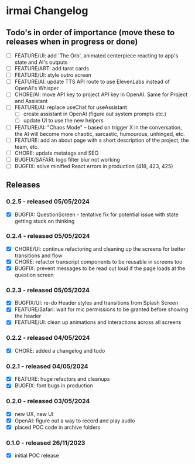 # irmai Changelog

## Todo's in order of importance (move these to releases when in progress or done)

- [ ] FEATURE/UI: add 'The Orb', animated centerpiece reacting to app's state and AI's outputs
- [ ] FEATURE/ART: add tarot cards
- [ ] FEATURE/UI: style outro screen
- [ ] FEATURE/AI: update TTS API route to use ElevenLabs instead of OpenAI's Whisper
- [ ] CHORE/AI: move API key to project API key in OpenAI. Same for Project and Assistant
- [ ] FEATURE/AI: replace useChat for useAssistant
  - [ ] create assistant in OpenAI (figure out system prompts etc.)
  - [ ] update UI to use the new helpers
- [ ] FEATURE/AI: "Chaos Mode" – based on trigger X in the conversation, the AI will become more chaotic, sarcastic, humourous, unhinged, etc.
- [ ] FEATURE: add an about page with a short description of the project, the team, etc.
- [ ] CHORE: update metatags and SEO
- [ ] BUGFIX/SAFARI: logo filter blur not working
- [ ] BUGFIX: solve minified React errors in production (418, 423, 425)

## Releases

### 0.2.5 - released 05/05/2024

- [x] BUGFIX: QuestionScreen - tentative fix for potential issue with state getting stuck on thinking

### 0.2.4 - released 05/05/2024

- [x] CHORE/UI: continue refactoring and cleaning up the screens for better transitions and flow
- [x] CHORE: refactor transcript components to be reusable in screens too
- [x] BUGFIX: prevent messages to be read out loud if the page loads at the question screen

### 0.2.3 - released 05/05/2024

- [x] BUGFIX/UI: re-do Header styles and transitions from Splash Screen
- [x] FEATURE/Safari: wait for mic permissions to be granted before showing the header
- [x] FEATURE/UI: clean up animations and interactions across all screens

### 0.2.2 - released 04/05/2024

- [x] CHORE: added a changelog and todo

### 0.2.1 - released 04/05/2024

- [x] FEATURE: huge refactors and cleanups
- [x] BUGFIX: font bugs in production

### 0.2.0 - released 03/05/2024

- [x] new UX, new UI
- [x] OpenAI: figure out a way to record and play audio
- [x] placed POC code in archive folders

### 0.1.0 - released 26/11/2023

- [x] initial POC release
